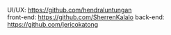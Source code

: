 UI/UX: https://github.com/hendraluntungan <br />
front-end: https://github.com/SherrenKalalo
back-end: https://github.com/jericokatong
